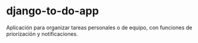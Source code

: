 # django-to-do-app
Aplicación para organizar tareas personales o de equipo, con funciones de priorización y notificaciones.
